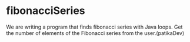 # fibonacciSeries
We are writing a program that finds fibonacci series with Java loops. Get the number of elements of the Fibonacci series from the user.(patikaDev)
